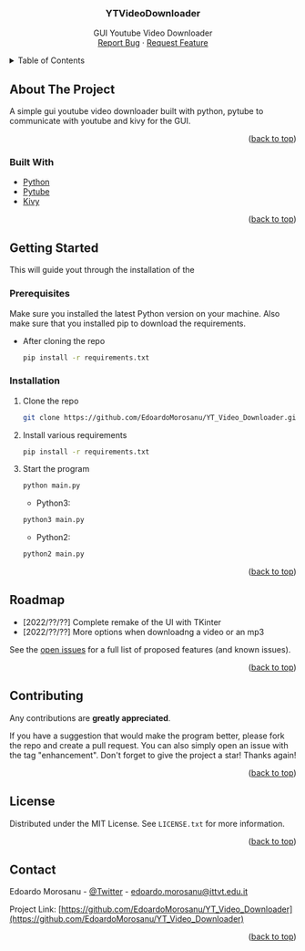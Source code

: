 <div id="top"></div>



<!-- PROJECT LOGO -->
<br />
<div align="center">

<h3 align="center">YTVideoDownloader</h3>

  <p align="center">
    GUI Youtube Video Downloader
    <br>
    <a href="https://github.com/EdoardoMorosanu/YT_Video_Downloader/issues">Report Bug</a>
    ·
    <a href="https://github.com/EdoardoMorosanu/YT_Video_Downloader/issues">Request Feature</a>
  </p>
</div>



<!-- TABLE OF CONTENTS -->
<details>
  <summary>Table of Contents</summary>
  <ol>
    <li>
      <a href="#about-the-project">About The Project</a>
      <ul>
        <li><a href="#built-with">Built With</a></li>
      </ul>
    </li>
    <li>
      <a href="#getting-started">Getting Started</a>
      <ul>
        <li><a href="#prerequisites">Prerequisites</a></li>
        <li><a href="#installation">Installation</a></li>
      </ul>
    </li>
    <li><a href="#roadmap">Roadmap</a></li>
    <li><a href="#contributing">Contributing</a></li>
    <li><a href="#license">License</a></li>
    <li><a href="#contact">Contact</a></li>
  </ol>
</details>



<!-- ABOUT THE PROJECT -->
## About The Project

A simple gui youtube video downloader built with python, pytube to communicate with youtube and kivy for the GUI. 

<p align="right">(<a href="#top">back to top</a>)</p>



### Built With

* [Python](https://kivy.org/)
* [Pytube](https://www.python.org/)
* [Kivy](https://pytube.io/)

<p align="right">(<a href="#top">back to top</a>)</p>

## Getting Started
This will guide yout through the installation of the 

### Prerequisites

Make sure you installed the latest Python version on your machine. Also make sure that you installed pip to download the requirements.
* After cloning the repo
  ```sh
  pip install -r requirements.txt
  ```

### Installation

1. Clone the repo
   ```sh
   git clone https://github.com/EdoardoMorosanu/YT_Video_Downloader.git
   ```
2. Install various requirements
   ```sh
   pip install -r requirements.txt
   ```
3. Start the program
    ```sh
    python main.py
    ```
    - Python3:
    ```sh
    python3 main.py
    ```
    - Python2:
    ```sh
    python2 main.py
   ```


<p align="right">(<a href="#top">back to top</a>)</p>



<!-- ROADMAP -->
## Roadmap

- [2022/??/??] Complete remake of the UI with TKinter
- [2022/??/??] More options when downloadng a video or an mp3

See the [open issues](https://github.com/EdoardoMorosanu/YT_Video_Downloader/issues) for a full list of proposed features (and known issues).

<p align="right">(<a href="#top">back to top</a>)</p>



<!-- CONTRIBUTING -->
## Contributing

Any contributions are **greatly appreciated**.

If you have a suggestion that would make the program better, please fork the repo and create a pull request. You can also simply open an issue with the tag "enhancement".
Don't forget to give the project a star! Thanks again!

<p align="right">(<a href="#top">back to top</a>)</p>



<!-- LICENSE -->
## License

Distributed under the MIT License. See `LICENSE.txt` for more information.

<p align="right">(<a href="#top">back to top</a>)</p>



<!-- CONTACT -->
## Contact

Edoardo Morosanu - [@Twitter](https://twitter.com/EdoardoMorosanu) - edoardo.morosanu@ittvt.edu.it

Project Link: [https://github.com/EdoardoMorosanu/YT_Video_Downloader](https://github.com/EdoardoMorosanu/YT_Video_Downloader)

<p align="right">(<a href="#top">back to top</a>)</p>



<!-- MARKDOWN LINKS & IMAGES -->
<!-- https://www.markdownguide.org/basic-syntax/#reference-style-links -->
[contributors-shield]: https://img.shields.io/github/contributors/EdoardoMorosanu/YT_Video_Downloader.svg?style=for-the-badge
[contributors-url]: https://github.com/EdoardoMorosanu/YT_Video_Downloader/graphs/contributors
[forks-shield]: https://img.shields.io/github/forks/EdoardoMorosanu/YT_Video_Downloader.svg?style=for-the-badge
[forks-url]: https://github.com/EdoardoMorosanu/YT_Video_Downloader/network/members
[stars-shield]: https://img.shields.io/github/stars/EdoardoMorosanu/YT_Video_Downloader.svg?style=for-the-badge
[stars-url]: https://github.com/EdoardoMorosanu/YT_Video_Downloader/stargazers
[issues-shield]: https://img.shields.io/github/issues/EdoardoMorosanu/YT_Video_Downloader.svg?style=for-the-badge
[issues-url]: https://github.com/EdoardoMorosanu/YT_Video_Downloader/issues
[license-shield]: https://img.shields.io/github/license/EdoardoMorosanu/YT_Video_Downloader.svg?style=for-the-badge
[license-url]: https://github.com/EdoardoMorosanu/YT_Video_Downloader/blob/master/LICENSE.txt
[linkedin-shield]: https://img.shields.io/badge/-LinkedIn-black.svg?style=for-the-badge&logo=linkedin&colorB=555
[linkedin-url]: https://linkedin.com/in/linkedin_username
[product-screenshot]: images/screenshot.png

